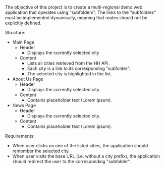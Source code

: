 The objective of this project is to create a multi-regional demo web application that operates using "subfolders".
The links to the "subfolders" must be implemented dynamically, meaning that routes should not be explicitly defined.

Structure:
- Main Page
    - Header
        - Displays the currently selected city
    - Content
        - Lists all cities retrieved from the HH API.
        - Each city is a link to its corresponding "subfolder".
        - The selected city is highlighted in the list.
- About Us Page
    - Header
        - Displays the currently selected city.
    - Content
        - Contains placeholder text (Lorem ipsum).
- News Page
    - Header
        - Displays the currently selected city.
    - Content
        - Contains placeholder text (Lorem ipsum).

Requirements:
- When user clicks on one of the listed cities, the application should remember the selected city.
- When user visits the base URL (i.e. without a city prefix), the application should redirect the user to the corresponding "subfolder".
